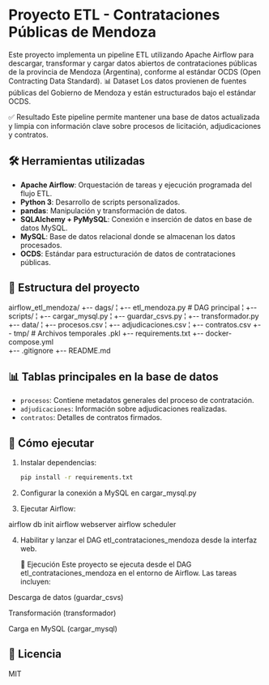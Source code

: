 # Proyecto ETL - Contrataciones Públicas de Mendoza

Este proyecto implementa un pipeline ETL utilizando Apache Airflow para descargar, transformar y cargar datos abiertos de contrataciones públicas de la provincia de Mendoza (Argentina), conforme al estándar OCDS (Open Contracting Data Standard).
📊 Dataset
Los datos provienen de fuentes públicas del Gobierno de Mendoza y están estructurados bajo el estándar OCDS.

✅ Resultado
Este pipeline permite mantener una base de datos actualizada y limpia con información clave sobre procesos de licitación, adjudicaciones y contratos.

## 🛠️ Herramientas utilizadas

- **Apache Airflow**: Orquestación de tareas y ejecución programada del flujo ETL.
- **Python 3**: Desarrollo de scripts personalizados.
- **pandas**: Manipulación y transformación de datos.
- **SQLAlchemy + PyMySQL**: Conexión e inserción de datos en base de datos MySQL.
- **MySQL**: Base de datos relacional donde se almacenan los datos procesados.
- **OCDS**: Estándar para estructuración de datos de contrataciones públicas.

## 📁 Estructura del proyecto

airflow_etl_mendoza/
+-- dags/
¦   +-- etl_mendoza.py              # DAG principal
¦   +-- scripts/
¦       +-- cargar_mysql.py
¦       +-- guardar_csvs.py
¦       +-- transformador.py
+-- data/
¦   +-- procesos.csv
¦   +-- adjudicaciones.csv
¦   +-- contratos.csv
+-- tmp/                            # Archivos temporales .pkl
+-- requirements.txt
+-- docker-compose.yml              
+-- .gitignore
+-- README.md




## 📊 Tablas principales en la base de datos

- `procesos`: Contiene metadatos generales del proceso de contratación.
- `adjudicaciones`: Información sobre adjudicaciones realizadas.
- `contratos`: Detalles de contratos firmados.

## 🚀 Cómo ejecutar

1. Instalar dependencias:
   ```bash
   pip install -r requirements.txt
2. Configurar la conexión a MySQL en cargar_mysql.py

3. Ejecutar Airflow:

airflow db init
airflow webserver
airflow scheduler

4. Habilitar y lanzar el DAG etl_contrataciones_mendoza desde la interfaz web.

   🚀 Ejecución
Este proyecto se ejecuta desde el DAG etl_contrataciones_mendoza en el entorno de Airflow. Las tareas incluyen:

Descarga de datos (guardar_csvs)

Transformación (transformador)

Carga en MySQL (cargar_mysql)


## 📌 Licencia
MIT
